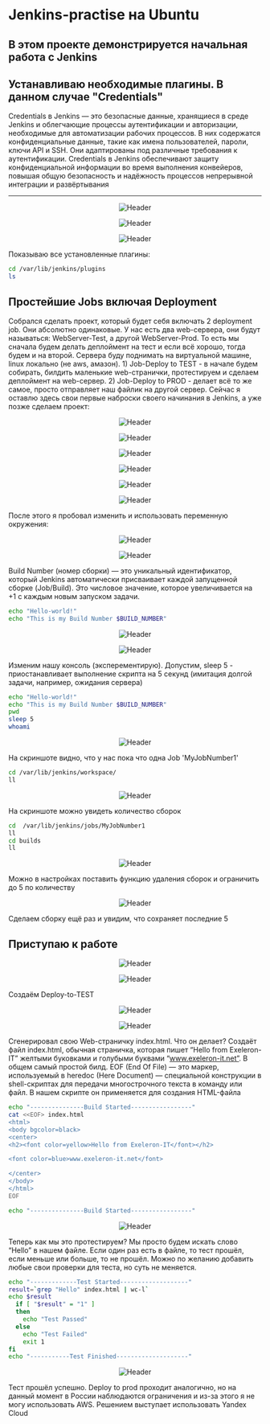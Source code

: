 # Jenkins-practise на Ubuntu

В этом проекте демонстрируется начальная работа с Jenkins
---

## Устанавливаю необходимые плагины. В данном случае "Credentials"

Credentials в Jenkins — это безопасные данные, хранящиеся в среде Jenkins и облегчающие процессы аутентификации и авторизации, необходимые для автоматизации рабочих процессов. В них содержатся конфиденциальные данные, такие как имена пользователей, пароли, ключи API и SSH. Они адаптированы под различные требования к аутентификации. Credentials в Jenkins обеспечивают защиту конфиденциальной информации во время выполнения конвейеров, повышая общую безопасность и надёжность процессов непрерывной интеграции и развёртывания

--- 
<p align="center">
  <img src="https://github.com/exeleron07/jenkins-practice/blob/5d387d6ba53050b91c462566ef16dc4b740af82e/img/1.png" alt="Header">
</p>
<p align="center">
  <img src="https://github.com/exeleron07/jenkins-practice/blob/5d387d6ba53050b91c462566ef16dc4b740af82e/img/2.png" alt="Header">
</p>

<p align="center">
  <img src="https://github.com/exeleron07/jenkins-practice/blob/87c6a35dd2bcc8974594611ca71955f6dae73505/img/3.png" alt="Header">
</p>

Показываю все установленные плагины:

```bash
cd /var/lib/jenkins/plugins
ls
```
## Простейшие Jobs включая Deployment

Собрался сделать проект, который будет себя включать 2 deployment job. Они абсолютно одинаковые. У нас есть два web-сервера, они будут называться: WebServer-Test, а другой WebServer-Prod. То есть мы сначала будем делать деплоймент на тест и если всё хорошо, тогда будем и на второй. Сервера буду поднимать на виртуальной машине, linux локально (не aws, амазон).    1) Job-Deploy to TEST - в начале будем собирать, билдить маленькие web-странички, протестируем и сделаем деплоймент на web-сервер. 2) Job-Deploy to PROD - делает всё то же самое, просто отправляет наш файлик на другой сервер. Сейчас я оставлю здесь свои первые наброски своего начинания в Jenkins, а уже позже сделаем проект:

<p align="center">
  <img src="https://github.com/exeleron07/jenkins-practice/blob/86b373b4fd998480ac4c1c18136730d19367a181/img/4.png" alt="Header">
</p>
<p align="center">
  <img src="https://github.com/exeleron07/jenkins-practice/blob/86b373b4fd998480ac4c1c18136730d19367a181/img/5.png" alt="Header">
</p>
<p align="center">
  <img src="https://github.com/exeleron07/jenkins-practice/blob/86b373b4fd998480ac4c1c18136730d19367a181/img/6.png" alt="Header">
</p>
<p align="center">
  <img src="https://github.com/exeleron07/jenkins-practice/blob/86b373b4fd998480ac4c1c18136730d19367a181/img/7.png" alt="Header">
</p>
<p align="center">
  <img src="https://github.com/exeleron07/jenkins-practice/blob/86b373b4fd998480ac4c1c18136730d19367a181/img/8.png" alt="Header">
</p>
<p align="center">
  <img src="https://github.com/exeleron07/jenkins-practice/blob/86b373b4fd998480ac4c1c18136730d19367a181/img/9.png" alt="Header">
</p>

После этого я пробовал изменить и использовать переменную окружения:

<p align="center">
  <img src="https://github.com/exeleron07/jenkins-practice/blob/86b373b4fd998480ac4c1c18136730d19367a181/img/10.png" alt="Header">
</p>
<p align="center">
  <img src="https://github.com/exeleron07/jenkins-practice/blob/86b373b4fd998480ac4c1c18136730d19367a181/img/11.png" alt="Header">
</p>

Build Number (номер сборки) — это уникальный идентификатор, который Jenkins автоматически присваивает каждой запущенной сборке (Job/Build). Это числовое значение, которое увеличивается на +1 с каждым новым запуском задачи.

```bash
echo "Hello-world!"
echo "This is my Build Number $BUILD_NUMBER"
```
<p align="center">
  <img src="https://github.com/exeleron07/jenkins-practice/blob/86b373b4fd998480ac4c1c18136730d19367a181/img/12.png" alt="Header">
</p>
<p align="center">
  <img src="https://github.com/exeleron07/jenkins-practice/blob/86b373b4fd998480ac4c1c18136730d19367a181/img/13.png" alt="Header">
</p>

Изменим нашу консоль (эксперементирую). Допустим, sleep 5 - приостанавливает выполнение скрипта на 5 секунд (имитация долгой задачи, например, ожидания сервера)

```bash
echo "Hello-world!"
echo "This is my Build Number $BUILD_NUMBER"
pwd
sleep 5
whoami
```

<p align="center">
  <img src="https://github.com/exeleron07/jenkins-practice/blob/aae2b115276118ace8cbb73d2f1e45b6a17c35de/img/15.png" alt="Header">
</p>

На скриншоте видно, что у нас пока что одна Job 'MyJobNumber1'

```bash
cd /var/lib/jenkins/workspace/
ll
```
<p align="center">
  <img src="https://github.com/exeleron07/jenkins-practice/blob/aae2b115276118ace8cbb73d2f1e45b6a17c35de/img/16.png" alt="Header">
</p>

На скриншоте можно увидеть количество сборок

```bash
cd  /var/lib/jenkins/jobs/MyJobNumber1
ll
cd builds
ll
```

<p align="center">
  <img src="https://github.com/exeleron07/jenkins-practice/blob/aae2b115276118ace8cbb73d2f1e45b6a17c35de/img/17.png" alt="Header">
</p>

Можно в настройках поставить функцию удаления сборок и ограничить до 5 по количеству

<p align="center">
  <img src="https://github.com/exeleron07/jenkins-practice/blob/aae2b115276118ace8cbb73d2f1e45b6a17c35de/img/18.png" alt="Header">
</p>

Сделаем сборку ещё раз и увидим, что сохраняет последние 5

## Приступаю к работе

<p align="center">
  <img src="https://github.com/exeleron07/jenkins-practice/blob/d59c9fbc31b8aae437285b566326fd6f4a831bdd/img/19.png" alt="Header">
</p>
<p align="center">
  <img src="https://github.com/exeleron07/jenkins-practice/blob/d59c9fbc31b8aae437285b566326fd6f4a831bdd/img/20.png" alt="Header">
</p>

Создаём Deploy-to-TEST

<p align="center">
  <img src="https://github.com/exeleron07/jenkins-practice/blob/d59c9fbc31b8aae437285b566326fd6f4a831bdd/img/21.png" alt="Header">
</p>
<p align="center">
  <img src="https://github.com/exeleron07/jenkins-practice/blob/d59c9fbc31b8aae437285b566326fd6f4a831bdd/img/22.png" alt="Header">
</p>

Сгенерировал свою Web-страничку index.html. Что он делает? Создаёт файл index.html, обычная страничка, которая пишет “Hello from Exeleron-IT” желтыми буковками и голубыми буквами “www.exeleron-it.net”. В общем самый простой билд. EOF (End Of File) — это маркер, используемый в heredoc (Here Document) — специальной конструкции в shell-скриптах для передачи многострочного текста в команду или файл. В нашем скрипте он применяется для создания HTML-файла

```bash
echo "---------------Build Started-----------------"
cat <<EOF> index.html
<html>
<body bgcolor=black>
<center>
<h2><font color=yellow>Hello from Exeleron-IT</font></h2>

<font color=blue>www.exeleron-it.net</font>

</center>
</body>
</html>
EOF

echo "---------------Build Started-----------------"
```

<p align="center">
  <img src="https://github.com/exeleron07/jenkins-practice/blob/37f203f34d1d6cb8b9910bf68da40b62696cbe50/img/23.png" alt="Header">
</p>

Теперь как мы это протестируем? Мы просто будем искать слово “Hello” в нашем файле. Если один раз есть в файле, то тест прошёл, если меньше или больше, то не прошёл. Можно по желанию добавить любые свои проверки для теста, но суть не меняется.

```bash
echo "-------------Test Started-------------------"
result=`grep "Hello" index.html | wc-l`
echo $result
  if [ "$result" = "1" ]
  then
    echo "Test Passed"
  else
    echo "Test Failed"
    exit 1
fi
echo "-----------Test Finished--------------------"
```
<p align="center">
  <img src="https://github.com/exeleron07/jenkins-practice/blob/37f203f34d1d6cb8b9910bf68da40b62696cbe50/img/24.png" alt="Header">
</p>

Тест прошёл успешно. Deploy to prod проходит аналогично, но на данный момент в России наблюдаются ограничения и из-за этого я не могу использовать AWS. Решением выступает использовать Yandex Cloud






